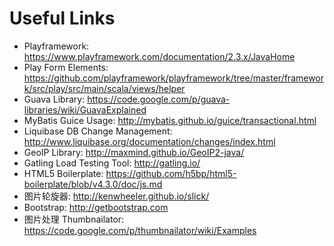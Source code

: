 Useful Links
============

* Playframework: https://www.playframework.com/documentation/2.3.x/JavaHome
* Play Form Elements: https://github.com/playframework/playframework/tree/master/framework/src/play/src/main/scala/views/helper
* Guava Library: https://code.google.com/p/guava-libraries/wiki/GuavaExplained
* MyBatis Guice Usage: http://mybatis.github.io/guice/transactional.html
* Liquibase DB Change Management: http://www.liquibase.org/documentation/changes/index.html
* GeoIP Library: http://maxmind.github.io/GeoIP2-java/
* Gatling Load Testing Tool: http://gatling.io/
* HTML5 Boilerplate: https://github.com/h5bp/html5-boilerplate/blob/v4.3.0/doc/js.md
* 图片轮旋器: http://kenwheeler.github.io/slick/
* Bootstrap: http://getbootstrap.com
* 图片处理 Thumbnailator: https://code.google.com/p/thumbnailator/wiki/Examples